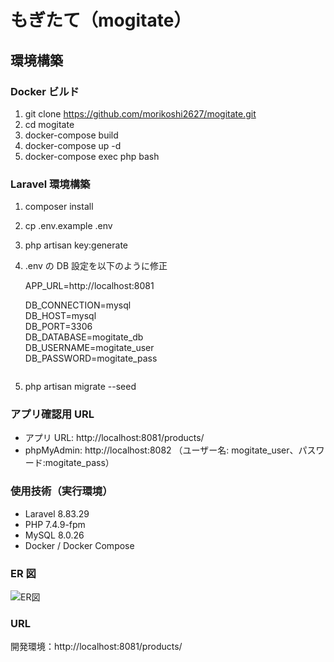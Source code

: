 # もぎたて（mogitate）

## 環境構築

### Docker ビルド

1. git clone https://github.com/morikoshi2627/mogitate.git
2. cd mogitate
3. docker-compose build
4. docker-compose up -d
5. docker-compose exec php bash

### Laravel 環境構築

1. composer install
2. cp .env.example .env
3. php artisan key:generate
4. .env の DB 設定を以下のように修正  

   APP_URL=http://localhost:8081  

   DB_CONNECTION=mysql  
   DB_HOST=mysql  
   DB_PORT=3306  
   DB_DATABASE=mogitate_db  
   DB_USERNAME=mogitate_user  
   DB_PASSWORD=mogitate_pass  
   ```
5. php artisan migrate --seed

### アプリ確認用 URL

- アプリ URL: http://localhost:8081/products/
- phpMyAdmin: http://localhost:8082
  （ユーザー名: mogitate_user、パスワード:mogitate_pass）

### 使用技術（実行環境）

- Laravel 8.83.29
- PHP 7.4.9-fpm
- MySQL 8.0.26
- Docker / Docker Compose

### ER 図

![ER図](public/images/mogitate.png)

### URL

開発環境：http://localhost:8081/products/
